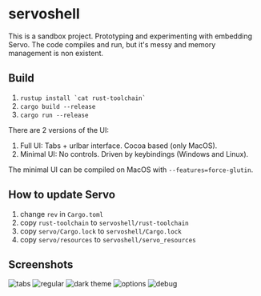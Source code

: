 # servoshell

This is a sandbox project. Prototyping and experimenting with embedding Servo.
The code compiles and run, but it's messy and memory management is non existent.

## Build

1. ``rustup install `cat rust-toolchain` ``
2. `cargo build --release`
3. `cargo run --release`

There are 2 versions of the UI:
1. Full UI: Tabs + urlbar interface. Cocoa based (only MacOS).
2. Minimal UI: No controls. Driven by keybindings (Windows and Linux).

The minimal UI can be compiled on MacOS with `--features=force-glutin`.

## How to update Servo

1. change `rev` in `Cargo.toml`
2. copy `rust-toolchain` to `servoshell/rust-toolchain`
3. copy `servo/Cargo.lock` to `servoshell/Cargo.lock`
4. copy `servo/resources` to `servoshell/servo_resources`

## Screenshots

![tabs](https://github.com/paulrouget/servoshell/blob/master/screenshots/tabs.png?raw=true "regular")
![regular](https://github.com/paulrouget/servoshell/blob/master/screenshots/regular.png?raw=true "regular")
![dark theme](https://github.com/paulrouget/servoshell/blob/master/screenshots/dark-theme.png?raw=true "dark theme")
![options](https://github.com/paulrouget/servoshell/blob/master/screenshots/options.png?raw=true "options")
![debug](https://github.com/paulrouget/servoshell/blob/master/screenshots/debug.png?raw=true "debug")
